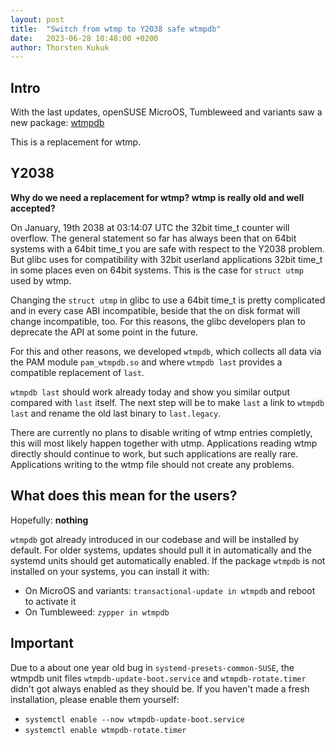 ```yaml
---
layout: post
title:  "Switch from wtmp to Y2038 safe wtmpdb"
date:   2023-06-28 10:48:00 +0200
author: Thorsten Kukuk
---
```


## Intro

With the last updates, openSUSE MicroOS, Tumbleweed and variants saw a new package: [wtmpdb](https://github.com/thkukuk/wtmpdb)

This is a replacement for wtmp.

## Y2038

**Why do we need a replacement for wtmp? wtmp is really old and well accepted?**

On January, 19th 2038 at 03:14:07 UTC the 32bit time_t counter will overflow. The general statement so far has always been that on 64bit systems with a 64bit time_t you are safe with respect to the Y2038 problem. But glibc uses for compatibility with 32bit userland applications 32bit time_t in some places even on 64bit systems. This is the case for `struct utmp` used by wtmp.

Changing the `struct utmp` in glibc to use a 64bit time_t is pretty complicated and in every case ABI incompatible, beside that the on disk format will change incompatible, too. For this reasons, the glibc developers plan to deprecate the API at some point in the future.

For this and other reasons, we developed `wtmpdb`, which collects all data via the PAM module `pam_wtmpdb.so` and where `wtmpdb last` provides a compatible replacement of `last`.

`wtmpdb last` should work already today and show you similar output
compared with `last` itself. The next step will be to make
`last` a link to `wtmpdb last` and rename the old last binary to
`last.legacy`.

There are currently no plans to disable writing of wtmp entries
completly, this will most likely happen together with utmp.
Applications reading wtmp directly should continue to work, but such
applications are really rare. Applications writing to the wtmp file should
not create any problems.


## What does this mean for the users?

Hopefully: **nothing**

`wtmpdb` got already introduced in our codebase and will be installed by default. For older systems, updates should pull it in automatically and the systemd units should get automatically enabled.
If the package `wtmpdb` is not installed on your systems, you can install it with:

* On MicroOS and variants: `transactional-update in wtmpdb` and reboot to activate it
* On Tumbleweed: `zypper in wtmpdb`

## Important

Due to a about one year old bug in `systemd-presets-common-SUSE`, the wtmpdb unit files `wtmpdb-update-boot.service` and `wtmpdb-rotate.timer` didn't got always enabled as they should be. If you haven't made a fresh installation, please enable them yourself:

* `systemctl enable --now wtmpdb-update-boot.service`
* `systemctl enable wtmpdb-rotate.timer`
